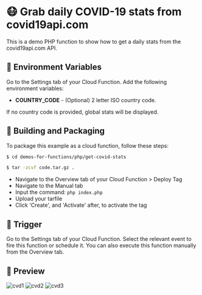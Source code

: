 # 😷  Grab daily COVID-19 stats from covid19api.com
This is a demo PHP function to show how to get a daily stats from the covid19api.com API.

## 📝 Environment Variables
Go to the Settings tab of your Cloud Function. Add the following environment variables:

* **COUNTRY_CODE** - (Optional) 2 letter ISO country code.

If no country code is provided, global stats will be displayed. 

## 🚀 Building and Packaging
To package this example as a cloud function, follow these steps:
```bash
$ cd demos-for-functions/php/get-covid-stats

$ tar -zcvf code.tar.gz .
```
* Navigate to the Overview tab of your Cloud Function > Deploy Tag
* Navigate to the Manual tab
* Input the command: `php index.php`
* Upload your tarfile 
* Click 'Create', and 'Activate' after, to activate the tag

## 🎯 Trigger
Go to the Settings tab of your Cloud Function. Select the relevant event to fire this function or schedule it. You can also execute this function manually from the Overview tab.

## 👀 Preview
![cvd1](https://user-images.githubusercontent.com/13732765/136450827-db9899e2-882d-4f25-aad6-a311580fa70d.png)
![cvd2](https://user-images.githubusercontent.com/13732765/136450841-d9155955-e7ea-48b2-8afb-46a0e23c021d.png)
![cvd3](https://user-images.githubusercontent.com/13732765/136450846-e8f17d4d-5558-43b4-b60f-b2c22e0048de.png)